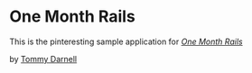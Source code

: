 # One Month Rails 

This is the pinteresting sample application for 
[*One Month Rails*](http://onemonthrails.com)

by [Tommy Darnell](http://google.com)


